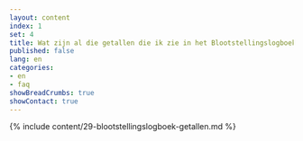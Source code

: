 ```yaml
---
layout: content
index: 1
set: 4
title: Wat zijn al die getallen die ik zie in het Blootstellingslogboek op mijn telefoon? 
published: false
lang: en 
categories:
- en
- faq
showBreadCrumbs: true
showContact: true
---
```

{% include content/29-blootstellingslogboek-getallen.md %}
